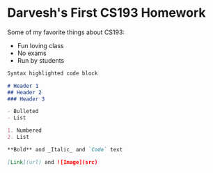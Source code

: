# Darvesh's First CS193 Homework

Some of my favorite things about CS193:
- Fun loving class
- No exams
- Run by students

```markdown
Syntax highlighted code block

# Header 1
## Header 2
### Header 3

- Bulleted
- List

1. Numbered
2. List

**Bold** and _Italic_ and `Code` text

[Link](url) and ![Image](src)
```
